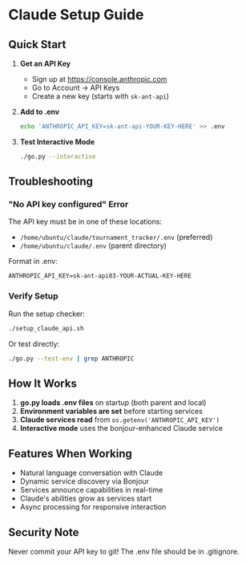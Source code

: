 # Claude Setup Guide

## Quick Start

1. **Get an API Key**
   - Sign up at https://console.anthropic.com
   - Go to Account → API Keys
   - Create a new key (starts with `sk-ant-api`)

2. **Add to .env**
   ```bash
   echo 'ANTHROPIC_API_KEY=sk-ant-api-YOUR-KEY-HERE' >> .env
   ```

3. **Test Interactive Mode**
   ```bash
   ./go.py --interactive
   ```

## Troubleshooting

### "No API key configured" Error

The API key must be in one of these locations:
- `/home/ubuntu/claude/tournament_tracker/.env` (preferred)
- `/home/ubuntu/claude/.env` (parent directory)

Format in .env:
```
ANTHROPIC_API_KEY=sk-ant-api03-YOUR-ACTUAL-KEY-HERE
```

### Verify Setup

Run the setup checker:
```bash
./setup_claude_api.sh
```

Or test directly:
```bash
./go.py --test-env | grep ANTHROPIC
```

## How It Works

1. **go.py loads .env files** on startup (both parent and local)
2. **Environment variables are set** before starting services
3. **Claude services read** from `os.getenv('ANTHROPIC_API_KEY')`
4. **Interactive mode** uses the bonjour-enhanced Claude service

## Features When Working

- Natural language conversation with Claude
- Dynamic service discovery via Bonjour
- Services announce capabilities in real-time
- Claude's abilities grow as services start
- Async processing for responsive interaction

## Security Note

Never commit your API key to git! The .env file should be in .gitignore.